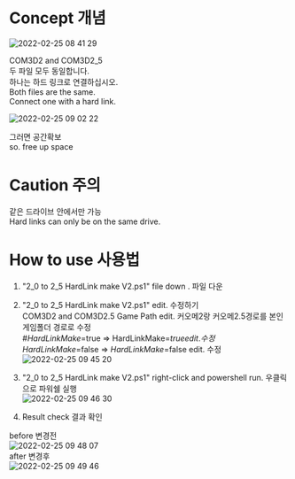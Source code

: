 # Concept 개념  
![2022-02-25 08 41 29](https://user-images.githubusercontent.com/20321215/155626566-1eebffb7-35b4-4ff7-84bb-fd651e7ff468.png)

COM3D2 and COM3D2_5  
두 파일 모두 동일합니다.  
하나는 하드 링크로 연결하십시오.  
Both files are the same.  
Connect one with a hard link.  

![2022-02-25 09 02 22](https://user-images.githubusercontent.com/20321215/155628126-751053b2-3749-4fa5-86d8-75cceb568965.png)

그러면 공간확보  
so. free up space  

# Caution 주의  

같은 드라이브 안에서만 가능  
Hard links can only be on the same drive.  

# How to use 사용법  

1. "2_0 to 2_5 HardLink make V2.ps1" file down . 파일 다운  
2. "2_0 to 2_5 HardLink make V2.ps1" edit. 수정하기  
COM3D2 and COM3D2.5 Game Path edit. 커오메2랑 커오메2.5경로를 본인 게임폴더 경로로 수정  
#$HardLinkMake=$true => HardLinkMake=$true edit. 수정  
HardLinkMake=$false => $HardLinkMake=$false edit. 수정  
![2022-02-25 09 45 20](https://user-images.githubusercontent.com/20321215/155632566-b13b8b85-9257-4325-9916-5da283c1976a.png)  

3. "2_0 to 2_5 HardLink make V2.ps1" right-click and powershell run. 우클릭으로 파워쉘 실행  
![2022-02-25 09 46 30](https://user-images.githubusercontent.com/20321215/155632750-cc835669-7235-47a4-acaf-f5007fb5ffad.png)  

4. Result check 결과 확인  

before 변경전  
![2022-02-25 09 48 07](https://user-images.githubusercontent.com/20321215/155632890-8fb871fe-e993-4fa8-ad23-246f35541b5c.png)  
after 변경후   
![2022-02-25 09 49 46](https://user-images.githubusercontent.com/20321215/155632892-d5b26d41-1d8a-436b-ad0e-ffaaff0d42b0.png)  
